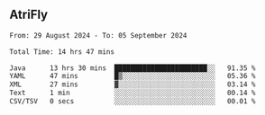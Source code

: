 ## AtriFly

<!--START_SECTION:waka-->

```txt
From: 29 August 2024 - To: 05 September 2024

Total Time: 14 hrs 47 mins

Java      13 hrs 30 mins  ███████████████████████░░   91.35 %
YAML      47 mins         █▒░░░░░░░░░░░░░░░░░░░░░░░   05.36 %
XML       27 mins         ▓░░░░░░░░░░░░░░░░░░░░░░░░   03.14 %
Text      1 min           ░░░░░░░░░░░░░░░░░░░░░░░░░   00.14 %
CSV/TSV   0 secs          ░░░░░░░░░░░░░░░░░░░░░░░░░   00.01 %
```

<!--END_SECTION:waka-->

